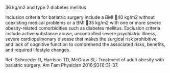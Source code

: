 36 kg/m2 and type 2 diabetes mellitus

Inclusion criteria for bariatric surgery include a BMI 40 kg/m2 without coexisting medical problems or a BMI 35 kg/m2 with one or more severe obesity-related comorbidities such as diabetes mellitus. Exclusion criteria include active substance abuse, uncontrolled severe psychiatric illness, severe cardiopulmonary disease that makes the surgical risk prohibitive, and lack of cognitive function to comprehend the associated risks, benefits, and required lifestyle changes.

Ref: Schroeder R, Harrison TD, McGraw SL: Treatment of adult obesity with bariatric surgery. Am Fam Physician 2016;93(1):31-37.